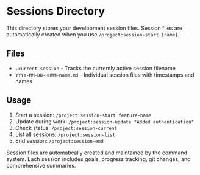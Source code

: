 # Sessions Directory

This directory stores your development session files. Session files are automatically created when you use `/project:session-start [name]`.

## Files

- `.current-session` - Tracks the currently active session filename
- `YYYY-MM-DD-HHMM-name.md` - Individual session files with timestamps and names

## Usage

1. Start a session: `/project:session-start feature-name`
2. Update during work: `/project:session-update "Added authentication"`
3. Check status: `/project:session-current`  
4. List all sessions: `/project:session-list`
5. End session: `/project:session-end`

Session files are automatically created and maintained by the command system. Each session includes goals, progress tracking, git changes, and comprehensive summaries.